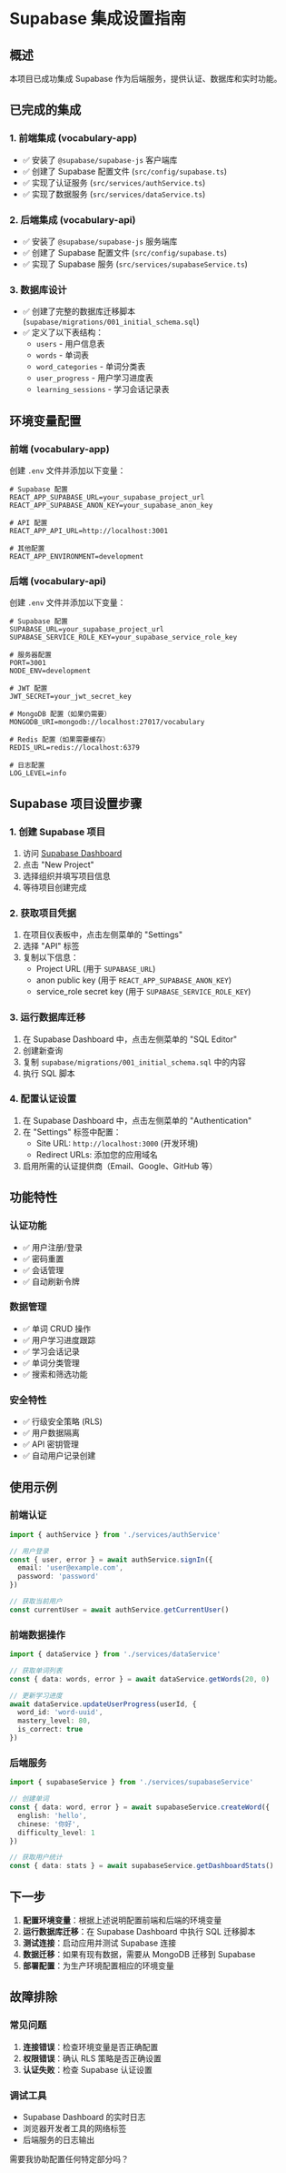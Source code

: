# Supabase 集成设置指南

## 概述

本项目已成功集成 Supabase 作为后端服务，提供认证、数据库和实时功能。

## 已完成的集成

### 1. 前端集成 (vocabulary-app)
- ✅ 安装了 `@supabase/supabase-js` 客户端库
- ✅ 创建了 Supabase 配置文件 (`src/config/supabase.ts`)
- ✅ 实现了认证服务 (`src/services/authService.ts`)
- ✅ 实现了数据服务 (`src/services/dataService.ts`)

### 2. 后端集成 (vocabulary-api)
- ✅ 安装了 `@supabase/supabase-js` 服务端库
- ✅ 创建了 Supabase 配置文件 (`src/config/supabase.ts`)
- ✅ 实现了 Supabase 服务 (`src/services/supabaseService.ts`)

### 3. 数据库设计
- ✅ 创建了完整的数据库迁移脚本 (`supabase/migrations/001_initial_schema.sql`)
- ✅ 定义了以下表结构：
  - `users` - 用户信息表
  - `words` - 单词表
  - `word_categories` - 单词分类表
  - `user_progress` - 用户学习进度表
  - `learning_sessions` - 学习会话记录表

## 环境变量配置

### 前端 (vocabulary-app)
创建 `.env` 文件并添加以下变量：

```env
# Supabase 配置
REACT_APP_SUPABASE_URL=your_supabase_project_url
REACT_APP_SUPABASE_ANON_KEY=your_supabase_anon_key

# API 配置
REACT_APP_API_URL=http://localhost:3001

# 其他配置
REACT_APP_ENVIRONMENT=development
```

### 后端 (vocabulary-api)
创建 `.env` 文件并添加以下变量：

```env
# Supabase 配置
SUPABASE_URL=your_supabase_project_url
SUPABASE_SERVICE_ROLE_KEY=your_supabase_service_role_key

# 服务器配置
PORT=3001
NODE_ENV=development

# JWT 配置
JWT_SECRET=your_jwt_secret_key

# MongoDB 配置（如果仍需要）
MONGODB_URI=mongodb://localhost:27017/vocabulary

# Redis 配置（如果需要缓存）
REDIS_URL=redis://localhost:6379

# 日志配置
LOG_LEVEL=info
```

## Supabase 项目设置步骤

### 1. 创建 Supabase 项目
1. 访问 [Supabase Dashboard](https://supabase.com/dashboard)
2. 点击 "New Project"
3. 选择组织并填写项目信息
4. 等待项目创建完成

### 2. 获取项目凭据
1. 在项目仪表板中，点击左侧菜单的 "Settings"
2. 选择 "API" 标签
3. 复制以下信息：
   - Project URL (用于 `SUPABASE_URL`)
   - anon public key (用于 `REACT_APP_SUPABASE_ANON_KEY`)
   - service_role secret key (用于 `SUPABASE_SERVICE_ROLE_KEY`)

### 3. 运行数据库迁移
1. 在 Supabase Dashboard 中，点击左侧菜单的 "SQL Editor"
2. 创建新查询
3. 复制 `supabase/migrations/001_initial_schema.sql` 中的内容
4. 执行 SQL 脚本

### 4. 配置认证设置
1. 在 Supabase Dashboard 中，点击左侧菜单的 "Authentication"
2. 在 "Settings" 标签中配置：
   - Site URL: `http://localhost:3000` (开发环境)
   - Redirect URLs: 添加您的应用域名
3. 启用所需的认证提供商（Email、Google、GitHub 等）

## 功能特性

### 认证功能
- ✅ 用户注册/登录
- ✅ 密码重置
- ✅ 会话管理
- ✅ 自动刷新令牌

### 数据管理
- ✅ 单词 CRUD 操作
- ✅ 用户学习进度跟踪
- ✅ 学习会话记录
- ✅ 单词分类管理
- ✅ 搜索和筛选功能

### 安全特性
- ✅ 行级安全策略 (RLS)
- ✅ 用户数据隔离
- ✅ API 密钥管理
- ✅ 自动用户记录创建

## 使用示例

### 前端认证
```typescript
import { authService } from './services/authService'

// 用户登录
const { user, error } = await authService.signIn({
  email: 'user@example.com',
  password: 'password'
})

// 获取当前用户
const currentUser = await authService.getCurrentUser()
```

### 前端数据操作
```typescript
import { dataService } from './services/dataService'

// 获取单词列表
const { data: words, error } = await dataService.getWords(20, 0)

// 更新学习进度
await dataService.updateUserProgress(userId, {
  word_id: 'word-uuid',
  mastery_level: 80,
  is_correct: true
})
```

### 后端服务
```typescript
import { supabaseService } from './services/supabaseService'

// 创建单词
const { data: word, error } = await supabaseService.createWord({
  english: 'hello',
  chinese: '你好',
  difficulty_level: 1
})

// 获取用户统计
const { data: stats } = await supabaseService.getDashboardStats()
```

## 下一步

1. **配置环境变量**：根据上述说明配置前端和后端的环境变量
2. **运行数据库迁移**：在 Supabase Dashboard 中执行 SQL 迁移脚本
3. **测试连接**：启动应用并测试 Supabase 连接
4. **数据迁移**：如果有现有数据，需要从 MongoDB 迁移到 Supabase
5. **部署配置**：为生产环境配置相应的环境变量

## 故障排除

### 常见问题
1. **连接错误**：检查环境变量是否正确配置
2. **权限错误**：确认 RLS 策略是否正确设置
3. **认证失败**：检查 Supabase 认证设置

### 调试工具
- Supabase Dashboard 的实时日志
- 浏览器开发者工具的网络标签
- 后端服务的日志输出

需要我协助配置任何特定部分吗？
